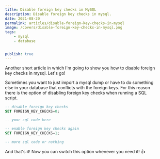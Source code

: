 ```yaml
---
title: Disable foreign key checks in MySQL
description: Disable foreign key checks in mysql.
date: 2021-08-20
permalink: articles/disable-foreign-key-checks-in-mysql
image: /covers/disable-foreign-key-checks-in-mysql.png
tags: 
    - mysql
    - database


publish: true
---
```


Another short article in which I'm going to show you how to disable foreign key checks in mysql. Let's go!

<!-- more -->

Sometimes you want to just import a mysql dump or have to do something else in your database that conflicts with the foreign keys. For this reason there is the option of disabling foreign key checks when running a SQL script.

```sql
-- disable foreign key checks
SET FOREIGN_KEY_CHECKS=0; 

-- your sql code here

-- enable foreign key checks again
SET FOREIGN_KEY_CHECKS=1;

-- more sql code or nothing
```

And that's it! Now you can switch this option whenever you need it! 👍